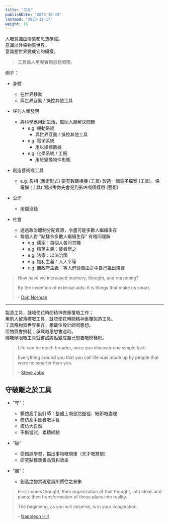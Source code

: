 ```yaml
---
title: "工具"
publishDate: "2023-10-15"
lastmod: "2023-12-17"
weight: 16
---
```


人嘅意識由情感和思想構成。<br/>
意識以外係物質世界。<br/>
意識想世界變成它的模樣。<br/>

> 工具係人用嚟實現思想嘅嘢。

例子：

- 身體

  - 在世界移動
  - 與世界互動 / 操控其他工具

- 任何人類發明

  - 將科學應用到生活，幫助人類解決問題
    - e.g. 機動系統
      - 與世界互動 / 操控其他工具
    - e.g. 電子系統
      - 用以操控數據
    - e.g. 化學系統 / 工廠
      - 用於變換物件形態

- 創造藝術嘅工具

  - e.g. 影相 (藝術形式) 要有數碼相機 (工具) 製造一個電子檔案 (工具)，係電腦 (工具) 開出嚟你先會見到影咗嘅個樣嘢 (藝術)

- 公司

  - 用錢滾錢

- 社會

  - 透過政治體制分配資源，令盡可能多數人繼續生存
  - 每個人對 "點樣令多數人繼續生存" 有唔同理解
    - e.g. 儒家：每個人各司其職
    - e.g. 精英主義：能者居之
    - e.g. 法家：以法治國
    - e.g. 福利主義：人人平等
    - e.g. 無政府主義：等人們從自由之中自己揾出規律

> How have we increased memory, thought, and reasoning?
>
> By the invention of external aids: It is things that make us smart.
>
> \- [Don Norman](https://www.goodreads.com/quotes/10444097-how-have-we-increased-memory-thought-and-reasoning-by-the)

---

製造工具，就唔使花時間精神做重覆嘅工作；<br/>
用前人留落嚟嘅工具，就唔使花時間精神重覆製造工具。<br/>
工具喺物質世界長存，承載住設計師嘅思想。<br/>
但物質會損耗；承載嘅思想會過時。<br/>
睇唔順眼嘅工具就嘗試將佢變成自己想要嘅模樣吧。<br/>

> Life can be much broader, once you discover one simple fact:
>
> Everything around you that you call life was made up by people that were no
> smarter than you.
>
> \- [Steve Jobs](https://www.goodreads.com/quotes/9737780-steve-jobs-when-you-grow-up-you-tend-to-get)

## 守破離之於工具

- "守"：

  - 模仿高手設計師：整體上嘅思路歷程、細節嘅處理
  - 模仿高手匠者嘅手藝
  - 模仿大自然
  - 不斷嘗試，累積經驗

- "破"

  - 從錯誤學習，揾出事物嘅規律（天才嘅慧根）
  - 研究點樣改善品質和效率

- "離"：

  - 創造之物實現意識所嚮往之景象

> First comes thought; then organization of that thought, into ideas and
> plans; then transformation of those plans into reality.
>
> The beginning, as you will observe, is in your imagination.
>
> \- [Napoleon Hill](https://www.goodreads.com/quotes/458242-first-comes-thought-then-organization-of-that-thought-into-ideas)
